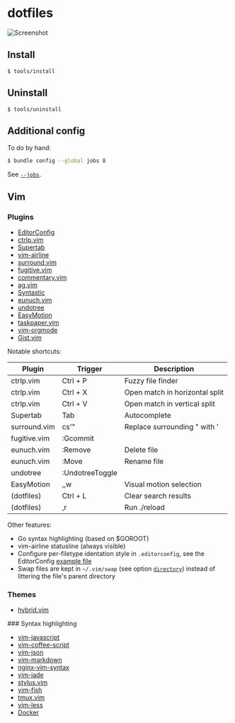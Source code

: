 # dotfiles

![Screenshot](https://gist.github.com/Roman2K/3a436922376a62ac1435/raw/f3359163ef2d960a8ca6fd740efe3806ae1e03c4/screenshot.png)

## Install

    $ tools/install

## Uninstall

    $ tools/uninstall

## Additional config

To do by hand:

```bash
$ bundle config --global jobs 8
```

See [`--jobs`](http://bundler.io/v1.5/bundle_install.html#jobs).

## Vim

### Plugins

* [EditorConfig](https://github.com/editorconfig/editorconfig-vim)
* [ctrlp.vim](https://github.com/kien/ctrlp.vim)
* [Supertab](https://github.com/ervandew/supertab)
* [vim-airline](https://github.com/bling/vim-airline)
* [surround.vim](https://github.com/tpope/vim-surround)
* [fugitive.vim](https://github.com/tpope/vim-fugitive)
* [commentary.vim](https://github.com/tpope/vim-commentary)
* [ag.vim](https://github.com/rking/ag.vim)
* [Syntastic](https://github.com/scrooloose/syntastic)
* [eunuch.vim](https://github.com/tpope/vim-eunuch)
* [undotree](https://github.com/mbbill/undotree)
* [EasyMotion](https://github.com/Lokaltog/vim-easymotion)
* [taskpaper.vim](https://github.com/davidoc/taskpaper.vim)
* [vim-orgmode](https://github.com/jceb/vim-orgmode)
* [Gist.vim](https://github.com/mattn/gist-vim)

Notable shortcuts:

Plugin       | Trigger         | Description
------------ | -------------   | -----------
ctrlp.vim    | Ctrl + P        | Fuzzy file finder
ctrlp.vim    | Ctrl + X        | Open match in horizontal split
ctrlp.vim    | Ctrl + V        | Open match in vertical split
Supertab     | Tab             | Autocomplete
surround.vim | cs'"            | Replace surrounding " with '
fugitive.vim | :Gcommit        |
eunuch.vim   | :Remove         | Delete file
eunuch.vim   | :Move           | Rename file
undotree     | :UndotreeToggle |
EasyMotion   | ,,w             | Visual motion selection
(dotfiles)   | Ctrl + L        | Clear search results
(dotfiles)   | ,r              | Run ./reload

Other features:

* Go syntax highlighting (based on $GOROOT)
* vim-airline statusline (always visible)
* Configure per-filetype identation style in `.editorconfig`, see the EditorConfig [example file](http://editorconfig.org/#example-file)
* Swap files are kept in `~/.vim/swap` (see option [`directory`](http://vimdoc.sourceforge.net/htmldoc/options.html#%27directory%27)) instead of littering the file's parent directory

### Themes

* [hybrid.vim](https://github.com/w0ng/vim-hybrid)

### Syntax highlighting

* [vim-javascript](https://github.com/pangloss/vim-javascript)
* [vim-coffee-script](https://github.com/kchmck/vim-coffee-script)
* [vim-json](https://github.com/elzr/vim-json)
* [vim-markdown](https://github.com/plasticboy/vim-markdown)
* [nginx-vim-syntax](https://github.com/evanmiller/nginx-vim-syntax)
* [vim-jade](https://github.com/digitaltoad/vim-jade)
* [stylus.vim](https://github.com/wavded/vim-stylus)
* [vim-fish](https://github.com/dag/vim-fish)
* [tmux.vim](https://github.com/zaiste/tmux.vim)
* [vim-less](https://github.com/groenewege/vim-less)
* [Docker](https://github.com/docker/docker)
